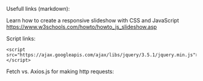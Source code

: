 Usefull links (markdown):

Learn how to create a responsive slideshow with CSS and JavaScript
https://www.w3schools.com/howto/howto_js_slideshow.asp




Script links:
```<script src="https://cdn.jsdelivr.net/npm/axios/dist/axios.min.js"></script><br>
<script src="https://ajax.googleapis.com/ajax/libs/jquery/3.5.1/jquery.min.js"></script>
```

Fetch vs. Axios.js for making http requests:

```fetch(url).then(data=>console.log(data));
```
